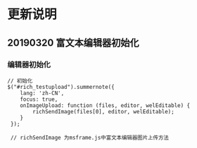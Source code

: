 # 更新说明

## 20190320 富文本编辑器初始化
### 编辑器初始化

    // 初始化
    $("#rich_testupload").summernote({
        lang: 'zh-CN',
        focus: true,
        onImageUpload: function (files, editor, welEditable) {
            richSendImage(files[0], editor, welEditable);
        }
     });
     
     // richSendImage 为msframe.js中富文本编辑器图片上传方法